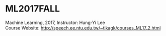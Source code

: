 # ML2017FALL
Machine Learning, 2017, Instructor: Hung-Yi Lee <br>
Course Website: http://speech.ee.ntu.edu.tw/~tlkagk/courses_ML17_2.html
